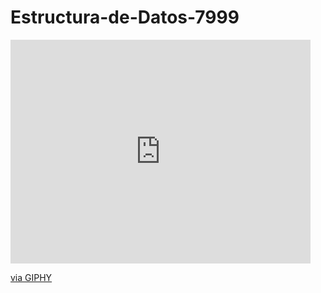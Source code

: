 # Estructura-de-Datos-7999
<iframe src="https://giphy.com/embed/uprwwjptZW4Za" width="480" height="358" frameBorder="0" class="giphy-embed" allowFullScreen></iframe><p><a href="https://giphy.com/gifs/angry-frustrated-upset-uprwwjptZW4Za">via GIPHY</a></p>
